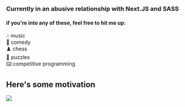 ### Currently in an abusive relationship with Next.JS and SASS
#### if you're into any of these, feel free to hit me up: 
🎶 music  
🎤 comedy  
♟️ chess  
🧩 puzzles  
⌨️ competitive programming  

## Here's some motivation  

<img src='https://pbs.twimg.com/media/DCIbETjXgAAu8VS?format=jpg&name=small'>

<!--
**helggii/helggii** is a ✨ _special_ ✨ repository because its `README.md` (this file) appears on your GitHub profile.

Here are some ideas to get you started:

- 🔭 I’m currently working on ...
- 🌱 I’m currently learning ...
- 👯 I’m looking to collaborate on ...
- 🤔 I’m looking for help with ...
- 💬 Ask me about ...
- 📫 How to reach me: ...
- 😄 Pronouns: ...
- ⚡ Fun fact: ...
-->

